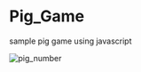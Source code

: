 # Pig_Game
sample pig game using javascript


![pig_number](https://user-images.githubusercontent.com/63836841/109052070-396e1b80-76a9-11eb-97b9-45df173b1376.gif)
